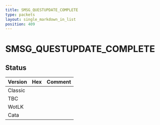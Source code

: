 ```yaml
---
title: SMSG_QUESTUPDATE_COMPLETE
type: packets
layout: single_markdown_in_list
position: 409
---
```


# SMSG_QUESTUPDATE_COMPLETE

## Status

Version | Hex | Comment
---------- | ---------- | ---------- 
Classic |  |  
TBC |  |  
WotLK |  |  
Cata |  |  
